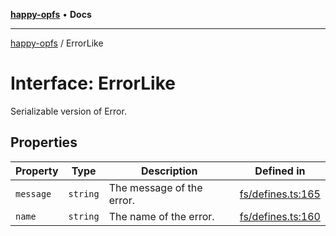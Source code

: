 [**happy-opfs**](../README.md) • **Docs**

***

[happy-opfs](../README.md) / ErrorLike

# Interface: ErrorLike

Serializable version of Error.

## Properties

| Property | Type | Description | Defined in |
| ------ | ------ | ------ | ------ |
| `message` | `string` | The message of the error. | [fs/defines.ts:165](https://github.com/JiangJie/happy-opfs/blob/b6f122787c0a1042b0551ee35b286e55a132e2d7/src/fs/defines.ts#L165) |
| `name` | `string` | The name of the error. | [fs/defines.ts:160](https://github.com/JiangJie/happy-opfs/blob/b6f122787c0a1042b0551ee35b286e55a132e2d7/src/fs/defines.ts#L160) |
